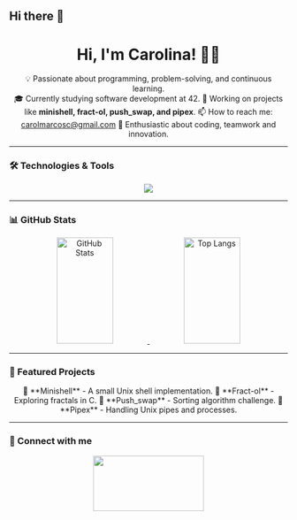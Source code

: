 ## Hi there 👋


<div align="center">
  <h1 align="center">Hi, I'm Carolina! 👋🏼</h1>
</div>

<div align="center">

💡 Passionate about programming, problem-solving, and continuous learning.  
🎓 Currently studying software development at 42.
🚀 Working on projects like **minishell, fract-ol, push_swap, and pipex**.
📫 How to reach me: carolmarcosc@gmail.com
💖 Enthusiastic about coding, teamwork and innovation.
</div>

---

### 🛠️ Technologies & Tools
<div align="center">
  <img src="https://skillicons.dev/icons?i=c,cpp,bash,github,vscode,linux" />
</div>

---

### 📊 GitHub Stats
<div align="center">
  <a href="https://github.com/TuUsuario">
    <img alt="GitHub Stats" src="https://denvercoder1-github-readme-stats.vercel.app/api?username=TuUsuario&show_icons=true&include_all_commits=true&theme=react&bg_color=0D1117&title_color=fff&icon_color=79ff97&hide_border=true" height="192" width="45%"/>
  </a>
  <a href="https://github.com/TuUsuario">
    <img alt="Top Langs" src="https://github-readme-stats.vercel.app/api/top-langs/?username=TuUsuario&layout=compact&theme=react&bg_color=0D1117&title_color=fff&icon_color=79ff97&hide_border=true" height="192" width="45%"/>
  </a>
</div>

---

### 📂 Featured Projects
<div align="center">
  🚧 **Minishell** - A small Unix shell implementation.  
  🎨 **Fract-ol** - Exploring fractals in C.  
  🔢 **Push_swap** - Sorting algorithm challenge.  
  📜 **Pipex** - Handling Unix pipes and processes.  
</div>

---

### 📌 Connect with me
<div align="center">
  <a href="hhttps://www.linkedin.com/in/carolina-marcos-cárdaba/"><img src="https://img.shields.io/badge/LinkedIn-%230077B5.svg?&style=for-the-badge&logo=linkedin&logoColor=white" width="200" height="100"/></a>
</div>


